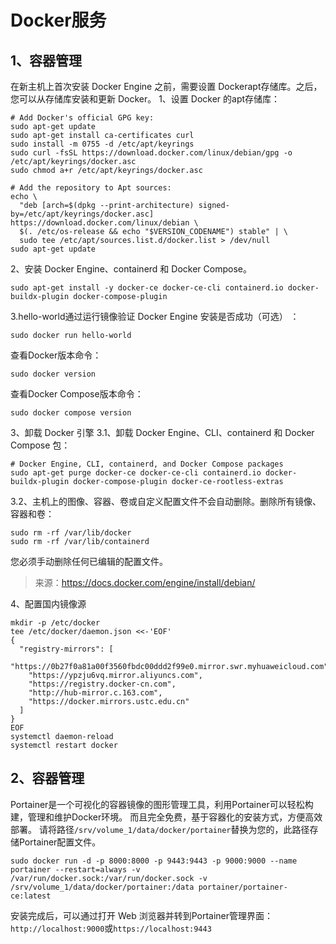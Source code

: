 # Docker服务
## 1、容器管理
在新主机上首次安装 Docker Engine 之前，需要设置 Dockerapt存储库。之后，您可以从存储库安装和更新 Docker。
1、设置 Docker 的apt存储库：
```
# Add Docker's official GPG key:
sudo apt-get update
sudo apt-get install ca-certificates curl
sudo install -m 0755 -d /etc/apt/keyrings
sudo curl -fsSL https://download.docker.com/linux/debian/gpg -o /etc/apt/keyrings/docker.asc
sudo chmod a+r /etc/apt/keyrings/docker.asc

# Add the repository to Apt sources:
echo \
  "deb [arch=$(dpkg --print-architecture) signed-by=/etc/apt/keyrings/docker.asc] https://download.docker.com/linux/debian \
  $(. /etc/os-release && echo "$VERSION_CODENAME") stable" | \
  sudo tee /etc/apt/sources.list.d/docker.list > /dev/null
sudo apt-get update
```
2、安装 Docker Engine、containerd 和 Docker Compose。
```
sudo apt-get install -y docker-ce docker-ce-cli containerd.io docker-buildx-plugin docker-compose-plugin
```
3.hello-world通过运行镜像验证 Docker Engine 安装是否成功（可选） ：
```
sudo docker run hello-world
```
查看Docker版本命令：
```
sudo docker version
```
查看Docker Compose版本命令：
```
sudo docker compose version
```
3、卸载 Docker 引擎
3.1、卸载 Docker Engine、CLI、containerd 和 Docker Compose 包：
```
# Docker Engine, CLI, containerd, and Docker Compose packages
sudo apt-get purge docker-ce docker-ce-cli containerd.io docker-buildx-plugin docker-compose-plugin docker-ce-rootless-extras
```
3.2、主机上的图像、容器、卷或自定义配置文件不会自动删除。删除所有镜像、容器和卷：
```
sudo rm -rf /var/lib/docker
sudo rm -rf /var/lib/containerd
```
您必须手动删除任何已编辑的配置文件。
> 来源：https://docs.docker.com/engine/install/debian/

4、配置国内镜像源
```
mkdir -p /etc/docker
tee /etc/docker/daemon.json <<-'EOF'
{
  "registry-mirrors": [
    "https://0b27f0a81a00f3560fbdc00ddd2f99e0.mirror.swr.myhuaweicloud.com",
    "https://ypzju6vq.mirror.aliyuncs.com",
    "https://registry.docker-cn.com",
    "http://hub-mirror.c.163.com",
    "https://docker.mirrors.ustc.edu.cn"
  ]
}
EOF
systemctl daemon-reload
systemctl restart docker
```
## 2、容器管理
Portainer是一个可视化的容器镜像的图形管理工具，利用Portainer可以轻松构建，管理和维护Docker环境。 而且完全免费，基于容器化的安装方式，方便高效部署。
请将路径`/srv/volume_1/data/docker/portainer`替换为您的，此路径存储Portainer配置文件。
```
sudo docker run -d -p 8000:8000 -p 9443:9443 -p 9000:9000 --name portainer --restart=always -v /var/run/docker.sock:/var/run/docker.sock -v /srv/volume_1/data/docker/portainer:/data portainer/portainer-ce:latest
```
安装完成后，可以通过打开 Web 浏览器并转到Portainer管理界面：
`http://localhost:9000`或`https://localhost:9443`
